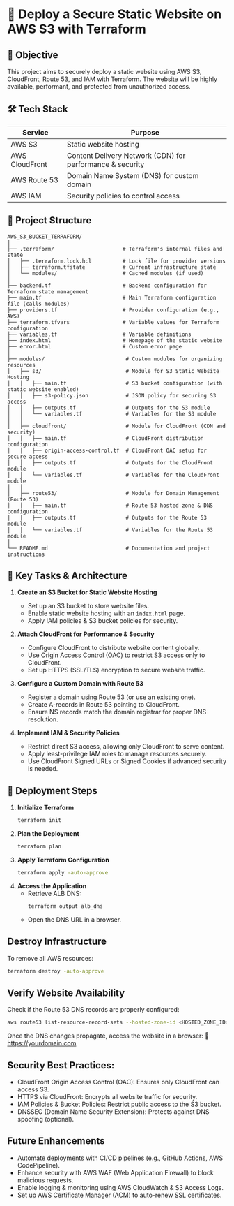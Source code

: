 # 🚀 Deploy a Secure Static Website on AWS S3 with Terraform

## 🎯 Objective
This project aims to securely deploy a static website using AWS S3, CloudFront, Route 53, and IAM with Terraform. The website will be highly available, performant, and protected from unauthorized access.

## 🛠 Tech Stack

| Service        | Purpose                                                  |
|----------------|---------------------------------------------------------|
| AWS S3        | Static website hosting                                   |
| AWS CloudFront | Content Delivery Network (CDN) for performance & security|
| AWS Route 53   | Domain Name System (DNS) for custom domain             |
| AWS IAM        | Security policies to control access                     |

## 📁 Project Structure
```
AWS_S3_BUCKET_TERRAFORM/
│
├── .terraform/                      # Terraform's internal files and state
│   ├── .terraform.lock.hcl          # Lock file for provider versions
│   ├── terraform.tfstate            # Current infrastructure state
│   └── modules/                     # Cached modules (if used)
│
├── backend.tf                       # Backend configuration for Terraform state management
├── main.tf                          # Main Terraform configuration file (calls modules)
├── providers.tf                     # Provider configuration (e.g., AWS)
├── terraform.tfvars                 # Variable values for Terraform configuration
├── variables.tf                     # Variable definitions
├── index.html                       # Homepage of the static website
├── error.html                       # Custom error page
│
├── modules/                          # Custom modules for organizing resources
│   ├── s3/                           # Module for S3 Static Website Hosting
│   │   ├── main.tf                   # S3 bucket configuration (with static website enabled)
│   │   ├── s3-policy.json            # JSON policy for securing S3 access
│   │   ├── outputs.tf                # Outputs for the S3 module
│   │   └── variables.tf              # Variables for the S3 module
│   │
│   ├── cloudfront/                   # Module for CloudFront (CDN and security)
│   │   ├── main.tf                   # CloudFront distribution configuration
│   │   ├── origin-access-control.tf  # CloudFront OAC setup for secure access
│   │   ├── outputs.tf                # Outputs for the CloudFront module
│   │   └── variables.tf              # Variables for the CloudFront module
│   │
│   ├── route53/                      # Module for Domain Management (Route 53)
│   │   ├── main.tf                   # Route 53 hosted zone & DNS configuration
│   │   ├── outputs.tf                # Outputs for the Route 53 module
│   │   └── variables.tf              # Variables for the Route 53 module
│
└── README.md                         # Documentation and project instructions
```

## 📌 Key Tasks & Architecture

1. **Create an S3 Bucket for Static Website Hosting**
    - Set up an S3 bucket to store website files.
    - Enable static website hosting with an `index.html` page.
    - Apply IAM policies & S3 bucket policies for security.

2. **Attach CloudFront for Performance & Security**
    - Configure CloudFront to distribute website content globally.
    - Use Origin Access Control (OAC) to restrict S3 access only to CloudFront.
    - Set up HTTPS (SSL/TLS) encryption to secure website traffic.

3. **Configure a Custom Domain with Route 53**
    - Register a domain using Route 53 (or use an existing one).
    - Create A-records in Route 53 pointing to CloudFront.
    - Ensure NS records match the domain registrar for proper DNS resolution.

4. **Implement IAM & Security Policies**
    - Restrict direct S3 access, allowing only CloudFront to serve content.
    - Apply least-privilege IAM roles to manage resources securely.
    - Use CloudFront Signed URLs or Signed Cookies if advanced security is needed.

## 📌 Deployment Steps

1. **Initialize Terraform**
   ```sh
   terraform init
   ```
2. **Plan the Deployment**
   ```sh
   terraform plan
   ```
3. **Apply Terraform Configuration**
   ```sh
   terraform apply -auto-approve
   ```
4. **Access the Application**
   - Retrieve ALB DNS:
     ```sh
     terraform output alb_dns
     ```
   - Open the DNS URL in a browser.

## **Destroy Infrastructure**
To remove all AWS resources:
```sh
terraform destroy -auto-approve
```
## **Verify Website Availability**
Check if the Route 53 DNS records are properly configured:

```sh
aws route53 list-resource-record-sets --hosted-zone-id <HOSTED_ZONE_ID>
```
Once the DNS changes propagate, access the website in a browser:
🔗 https://yourdomain.com

## **Security Best Practices:**

- CloudFront Origin Access Control (OAC): Ensures only CloudFront can access S3.
- HTTPS via CloudFront: Encrypts all website traffic for security.
- IAM Policies & Bucket Policies: Restrict public access to the S3 bucket.
- DNSSEC (Domain Name Security Extension): Protects against DNS spoofing (optional).

## **Future Enhancements**
- Automate deployments with CI/CD pipelines (e.g., GitHub Actions, AWS CodePipeline).
- Enhance security with AWS WAF (Web Application Firewall) to block malicious requests.
- Enable logging & monitoring using AWS CloudWatch & S3 Access Logs.
- Set up AWS Certificate Manager (ACM) to auto-renew SSL certificates.
